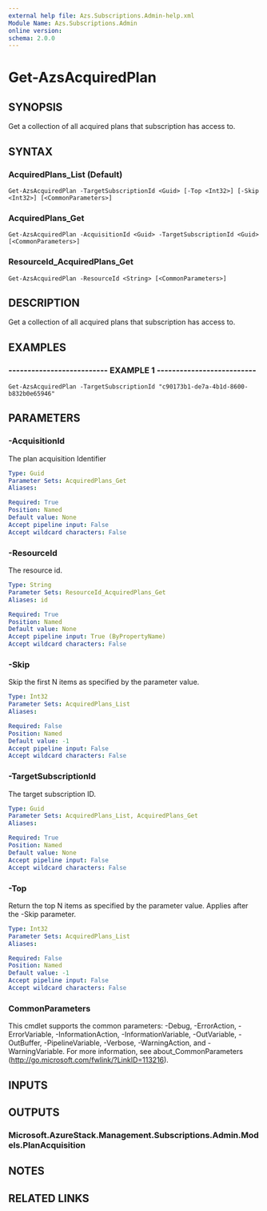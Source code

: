 ```yaml
---
external help file: Azs.Subscriptions.Admin-help.xml
Module Name: Azs.Subscriptions.Admin
online version: 
schema: 2.0.0
---
```


# Get-AzsAcquiredPlan

## SYNOPSIS
Get a collection of all acquired plans that subscription has access to.

## SYNTAX

### AcquiredPlans_List (Default)
```
Get-AzsAcquiredPlan -TargetSubscriptionId <Guid> [-Top <Int32>] [-Skip <Int32>] [<CommonParameters>]
```

### AcquiredPlans_Get
```
Get-AzsAcquiredPlan -AcquisitionId <Guid> -TargetSubscriptionId <Guid> [<CommonParameters>]
```

### ResourceId_AcquiredPlans_Get
```
Get-AzsAcquiredPlan -ResourceId <String> [<CommonParameters>]
```

## DESCRIPTION
Get a collection of all acquired plans that subscription has access to.

## EXAMPLES

### -------------------------- EXAMPLE 1 --------------------------
```
Get-AzsAcquiredPlan -TargetSubscriptionId "c90173b1-de7a-4b1d-8600-b832b0e65946"
```

## PARAMETERS

### -AcquisitionId
The plan acquisition Identifier

```yaml
Type: Guid
Parameter Sets: AcquiredPlans_Get
Aliases: 

Required: True
Position: Named
Default value: None
Accept pipeline input: False
Accept wildcard characters: False
```

### -ResourceId
The resource id.

```yaml
Type: String
Parameter Sets: ResourceId_AcquiredPlans_Get
Aliases: id

Required: True
Position: Named
Default value: None
Accept pipeline input: True (ByPropertyName)
Accept wildcard characters: False
```

### -Skip
Skip the first N items as specified by the parameter value.

```yaml
Type: Int32
Parameter Sets: AcquiredPlans_List
Aliases: 

Required: False
Position: Named
Default value: -1
Accept pipeline input: False
Accept wildcard characters: False
```

### -TargetSubscriptionId
The target subscription ID.

```yaml
Type: Guid
Parameter Sets: AcquiredPlans_List, AcquiredPlans_Get
Aliases: 

Required: True
Position: Named
Default value: None
Accept pipeline input: False
Accept wildcard characters: False
```

### -Top
Return the top N items as specified by the parameter value.
Applies after the -Skip parameter.

```yaml
Type: Int32
Parameter Sets: AcquiredPlans_List
Aliases: 

Required: False
Position: Named
Default value: -1
Accept pipeline input: False
Accept wildcard characters: False
```

### CommonParameters
This cmdlet supports the common parameters: -Debug, -ErrorAction, -ErrorVariable, -InformationAction, -InformationVariable, -OutVariable, -OutBuffer, -PipelineVariable, -Verbose, -WarningAction, and -WarningVariable. For more information, see about_CommonParameters (http://go.microsoft.com/fwlink/?LinkID=113216).

## INPUTS

## OUTPUTS

### Microsoft.AzureStack.Management.Subscriptions.Admin.Models.PlanAcquisition

## NOTES

## RELATED LINKS

